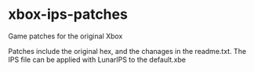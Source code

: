 # xbox-ips-patches
Game patches for the original Xbox

Patches include the original hex, and the chanages in the readme.txt. The IPS file can be applied with LunarIPS to the default.xbe



